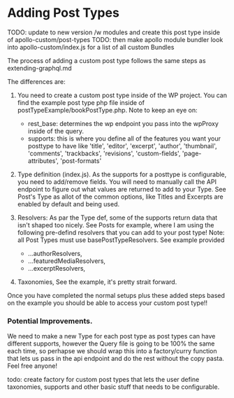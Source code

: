 # Adding Post Types

TODO: update to new version /w modules and create this post type inside of apollo-custom/post-types
TODO: then make apollo module bundler look into apollo-custom/index.js for a list of all custom Bundles

The process of adding a custom post type follows the same steps as extending-graphql.md

The differences are:

1. You need to create a custom post type inside of the WP project. You can find the example post type php file inside of postTypeExample/bookPostType.php. 
Note to keep an eye on: 
    * rest_base: determines the wp endpoint you pass into the wpProxy inside of the query.
    * supports: this is where you define all of the features you want your posttype to have like 
    'title', 'editor', 'excerpt', 'author', 'thumbnail', 'comments', 'trackbacks', 'revisions', 'custom-fields', 'page-attributes', 'post-formats'
    
2. Type definition (index.js). As the supports for a posttype is configurable, you need to add/remove fields. You will 
need to manually call the API endpoint to figure out what values are returned to add to your Type. See Post's Type as allot 
of the common options, like Titles and Excerpts are enabled by default and being used.
3. Resolvers: As par the Type def, some of the supports return data that isn't shaped too nicely. See Posts for example, 
where I am using the following pre-defind resolvers that you can add to your post type! Note: all Post Types must use basePostTypeResolvers. See example provided 
    * ...authorResolvers,
    * ...featuredMediaResolvers,
    * ...excerptResolvers,
4. Taxonomies, See the example, it's pretty strait forward.

Once you have completed the normal setups plus these added steps based on the example you should be able to access your 
custom post type!!

### Potential Improvements.

We need to make a new Type for each post type as post types can have different supports, however the Query file is 
going to be 100% the same each time, so perhapse we should wrap this into a factory/curry function that lets us 
pass in the api endpoint and do the rest without the copy pasta. Feel free anyone!

todo: create factory for custom post types that lets the user define taxonomies, supports and other basic stuff that needs to
be configurable.